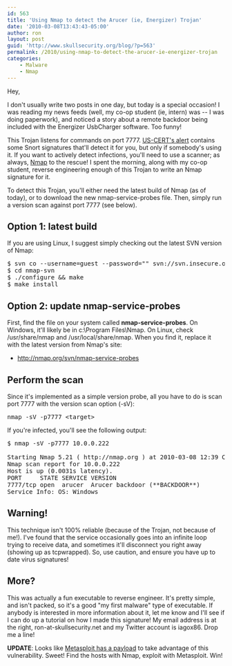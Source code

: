 ```yaml
---
id: 563
title: 'Using Nmap to detect the Arucer (ie, Energizer) Trojan'
date: '2010-03-08T13:43:43-05:00'
author: ron
layout: post
guid: 'http://www.skullsecurity.org/blog/?p=563'
permalink: /2010/using-nmap-to-detect-the-arucer-ie-energizer-trojan
categories:
    - Malware
    - Nmap
---
```


Hey,

I don't usually write two posts in one day, but today is a special occasion! I was reading my news feeds (well, my co-op student (ie, intern) was -- I was doing paperwork), and noticed a story about a remote backdoor being included with the Energizer UsbCharger software</a>. Too funny! 
<!--more-->
This Trojan listens for commands on port 7777. <a href='http://www.kb.cert.org/vuls/id/154421'>US-CERT's alert</a> contains some Snort signatures that'll detect it for you, but only if somebody's using it. If you want to actively detect infections, you'll need to use a scanner; as always, <a href='http://nmap.org'>Nmap</a> to the rescue! I spent the morning, along with my co-op student, reverse engineering enough of this Trojan to write an Nmap signature for it. 

To detect this Trojan, you'll either need the latest build of Nmap (as of today), or to download the new nmap-service-probes file. Then, simply run a version scan against port 7777 (see below).

<h2>Option 1: latest build</h2>
If you are using Linux, I suggest simply checking out the latest SVN version of Nmap:
<pre>$ svn co --username=guest --password="" svn://svn.insecure.org/nmap ./nmap-svn
$ cd nmap-svn
$ ./configure && make
$ make install</pre>

<h2>Option 2: update nmap-service-probes</h2>
First, find the file on your system called <strong>nmap-service-probes</strong>. On Windows, it'll likely be in c:\Program Files\Nmap. On Linux, check /usr/share/nmap and /usr/local/share/nmap. When you find it, replace it with the latest version from Nmap's site:
<ul>
<li><a href='http://nmap.org/svn/nmap-service-probes'>http://nmap.org/svn/nmap-service-probes</a></li>
</ul>

<h2>Perform the scan</h2>
Since it's implemented as a simple version probe, all you have to do is scan port 7777 with the version scan option (-sV):
<pre>nmap -sV -p7777 &lt;target&gt;</pre>

If you're infected, you'll see the following output:
<pre>$ nmap -sV -p7777 10.0.0.222

Starting Nmap 5.21 ( http://nmap.org ) at 2010-03-08 12:39 CST
Nmap scan report for 10.0.0.222
Host is up (0.0031s latency).
PORT     STATE SERVICE VERSION
7777/tcp open  arucer  Arucer backdoor (**BACKDOOR**)
Service Info: OS: Windows
</pre>

<h2>Warning!</h2>
This technique isn't 100% reliable (because of the Trojan, not because of me!). I've found that the service occasionally goes into an infinite loop trying to receive data, and sometimes it'll disconnect you right away (showing up as tcpwrapped). So, use caution, and ensure you have up to date virus signatures!

<h2>More?</h2>
This was actually a fun executable to reverse engineer. It's pretty simple, and isn't packed, so it's a good "my first malware" type of executable. If anybody is interested in more information about it, let me know and I'll see if I can do up a tutorial on how I made this signature! My email address is at the right, ron-at-skullsecurity.net and my Twitter account is iagox86. Drop me a line!

<strong>UPDATE</strong>: Looks like <a href='http://blog.metasploit.com/2010/03/locate-and-exploit-energizer-trojan.html'>Metasploit has a payload</a> to take advantage of this vulnerability. Sweet! Find the hosts with Nmap, exploit with Metasploit. Win!
